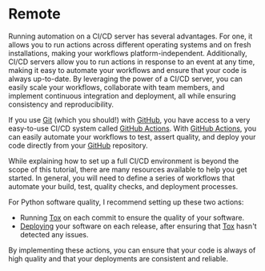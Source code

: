 # Remote

Running automation on a CI/CD server has several advantages.
For one, it allows you to run actions across different operating systems and on fresh installations, making your workflows platform-independent.
Additionally, CI/CD servers allow you to run actions in response to an event at any time, making it easy to automate your workflows and ensure that your code is always up-to-date.
By leveraging the power of a CI/CD server, you can easily scale your workflows, collaborate with team members, and implement continuous integration and deployment, all while ensuring consistency and reproducibility.

If you use [Git](https://git-scm.com/) (which you should!) with [GitHub](https://github.com/), you have access to a very easy-to-use CI/CD system called [GitHub Actions](https://docs.github.com/en/actions).
With [GitHub Actions](https://docs.github.com/en/actions), you can easily automate your workflows to test, assert quality, and deploy your code directly from your [GitHub](https://github.com/) repository.

While explaining how to set up a full CI/CD environment is beyond the scope of this tutorial, there are many resources available to help you get started.
In general, you will need to define a series of workflows that automate your build, test, quality checks, and deployment processes.

For Python software quality, I recommend setting up these two actions:

- Running [Tox](local.md) on each commit to ensure the quality of your software.
- [Deploying](../project/deployment.md) your software on each release, after ensuring that [Tox](local.md) hasn't detected any issues.

By implementing these actions, you can ensure that your code is always of high quality and that your deployments are consistent and reliable.
